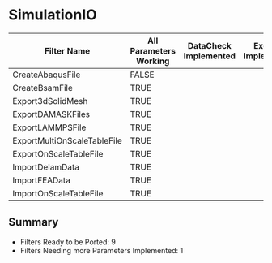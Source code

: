 # SimulationIO #

|  Filter Name | All Parameters Working | DataCheck Implemented | Execute Implemented | Documentation Implemented |
|--------------|------------------------|-----------------------|---------------------|---------------------------|
| CreateAbaqusFile | FALSE  | | | |
| CreateBsamFile | TRUE  | | | |
| Export3dSolidMesh | TRUE  | | | |
| ExportDAMASKFiles | TRUE  | | | |
| ExportLAMMPSFile | TRUE  | | | |
| ExportMultiOnScaleTableFile | TRUE  | | | |
| ExportOnScaleTableFile | TRUE  | | | |
| ImportDelamData | TRUE  | | | |
| ImportFEAData | TRUE  | | | |
| ImportOnScaleTableFile | TRUE  | | | |


## Summary ##

+ Filters Ready to be Ported: 9
+ Filters Needing more Parameters Implemented: 1
